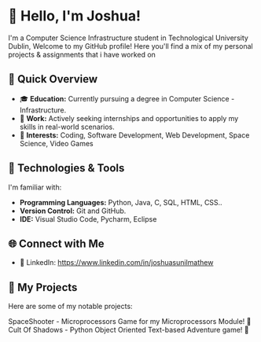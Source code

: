 # 👋 Hello, I'm Joshua!

I'm a Computer Science Infrastructure student in Technological University Dublin, Welcome to my GitHub profile! Here you'll find a mix of my personal projects & assignments that i have worked on 

## 🚀 Quick Overview

- 🎓 **Education:** Currently pursuing a degree in Computer Science - Infrastructure.
- 💼 **Work:** Actively seeking internships and opportunities to apply my skills in real-world scenarios.
- 🤔 **Interests:** Coding, Software Development, Web Development, Space Science, Video Games

## 🔧 Technologies & Tools

I'm familiar with:

- **Programming Languages:** Python, Java, C, SQL, HTML, CSS..
- **Version Control:** Git and GitHub.
- **IDE:** Visual Studio Code, Pycharm, Eclipse


## 🌐 Connect with Me
- 💼 LinkedIn: https://www.linkedin.com/in/joshuasunilmathew


## 📂 My Projects

Here are some of my notable projects:

SpaceShooter - Microprocessors Game for my Microprocessors Module! 🚀 
Cult Of Shadows - Python Object Oriented Text-based Adventure game! 🚀
